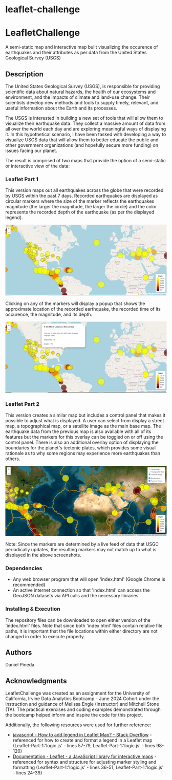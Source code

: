 # leaflet-challenge
# LeafletChallenge

A semi-static map and interactive map built visualizing the occurence of earthquakes and their attributes as per data from the United States Geological Survey (USGS)

## Description

The United States Geological Survey (USGS), is responsible for providing scientific data about natural hazards, the health of our ecosystems and environment, and the impacts of climate and land-use change. Their scientists develop new methods and tools to supply timely, relevant, and useful information about the Earth and its processes.

The USGS is interested in building a new set of tools that will allow them to visualize their earthquake data. They collect a massive amount of data from all over the world each day and are exploring meaningful ways of displaying it. In this hypothetical scenario, I have been tasked with developing a way to visualize USGS data that will allow them to better educate the public and other government organizations (and hopefully secure more funding) on issues facing our planet.

The result is comprised of two maps that provide the option of a semi-static or interactive view of the data:

### Leaflet Part 1
This version maps out all earthquakes across the globe that were recorded by USGS within the past 7 days.  Recorded earthquakes are displayed as circular markers where the size of the marker reflects the earthquakes magnitude (the larger the magnitude, the larger the circle) and the color represents the recorded depth of the earthquake (as per the displayed legend).

![alt text](leaflet-part1-map.png)

Clicking on any of the markers will display a popup that shows the approximate location of the recorded earthquake, the recorded time of its occurence, the magnitude, and its depth.

![alt text](leaflet-part1-popup.png)


### Leaflet Part 2
This version creates a similar map but includes a control panel that makes it possible to adjust what is displayed.  A user can select from display a street map, a topographical map, or a satellite image as the main base map.  The earthquake data from the previous map is also available with all of its features but the markers for this overlay can be toggled on or off using the control panel.  There is also an additional overlay option of displaying the boundaries for the planet's tectonic plates, which provides some visual rationale as to why some regions may experience more earthquakes than others.

![alt text](leaflet-part2-map.png)

Note: Since the markers are determined by a live feed of data that USGC periodically updates, the resulting markers may not match up to what is displayed in the above screenshots.

### Dependencies
* Any web browser program that will open 'index.html' (Google Chrome is recommended)
* An active internet connection so that 'index.html' can access the GeoJSON datasets via API calls and the necessary libraries.

### Installing & Execution
The repository files can be downloaded to open either version of the 'index.html' files.  Note that since both 'index.html' files contain relative file paths, it is important that the file locations within either directory are not changed in order to execute properly.

## Authors

Daniel Pineda

## Acknowledgments
LeafletChallenge was created as an assignment for the University of California, Irvine Data Analytics Bootcamp - June 2024 Cohort under the instruction and guidance of Melissa Engle (Instructor) and Mitchell Stone (TA).
The practical exercises and coding examples demonstrated through the bootcamp helped inform and inspire the code for this project.

Additionally, the following resources were used for further reference:

* [javascript - How to add legend in Leaflet Map? - Stack Overflow](https://stackoverflow.com/questions/59453642/how-to-add-legend-in-leaflet-map) - referenced for how to create and format a legend in a Leaflet map (Leaflet-Part-1:'logic.js' - lines 57-79, Leaflet-Part-1:'logic.js' - lines 98-120)
* [Documentation - Leaflet - a JavaScript library for interactive maps](https://leafletjs.com/reference.html) - referenced for syntax and structure for adjusting marker styling and formatting (Leaflet-Part-1:'logic.js' - lines 36-51, Leaflet-Part-1:'logic.js' - lines 24-39)
